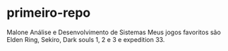 # primeiro-repo
Malone
Análise e Desenvolvimento de Sistemas
Meus jogos favoritos são Elden Ring, Sekiro, Dark souls 1, 2 e 3 e expedition 33.
